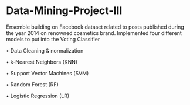 # Data-Mining-Project-III
Ensemble building on Facebook dataset related to posts published during the year 2014 on renowned cosmetics brand. Implemented four different models to put into the Voting Classifier

•	Data Cleaning & normalization

•	k-Nearest Neighbors (KNN)

•	Support Vector Machines (SVM)

•	Random Forest (RF)

•	Logistic Regression (LR)

